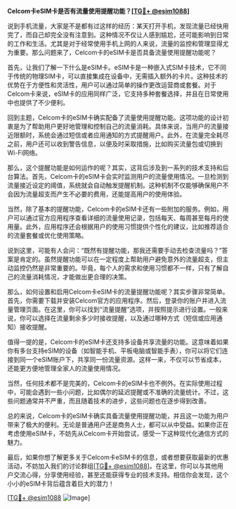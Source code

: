**Celcom卡eSIM卡是否有流量使用提醒功能？[[TG💪+ @esim1088](https://t.me/s/esim1088)]**

说到手机流量，大家是不是都有过这样的经历：某天打开手机，发现流量已经快用完了，而自己却完全没有注意到。这种情况不仅让人感到尴尬，还可能影响到日常的工作和生活。尤其是对于经常使用手机上网的人来说，流量的监控和管理显得尤为重要。那么问题来了，Celcom卡的eSIM卡是否具备流量使用提醒功能呢？

首先，让我们了解一下什么是eSIM卡。eSIM卡是一种嵌入式SIM卡技术，它不同于传统的物理SIM卡，可以直接集成在设备中，无需插入额外的卡片。这种技术的优势在于方便性和灵活性，用户可以通过简单的操作更改运营商或套餐。对于Celcom卡来说，eSIM卡的应用同样广泛，它支持多种套餐选择，并且在日常使用中也提供了不少便利。

回到主题，Celcom卡的eSIM卡确实配备了流量使用提醒功能。这项功能的设计初衷是为了帮助用户更好地管理和控制自己的流量消耗。具体来说，当用户的流量接近限额时，系统会通过短信或者应用通知的方式提醒用户。此外，在流量完全耗尽之前，用户还可以收到警告信息，以便及时采取措施，比如购买流量包或切换到Wi-Fi网络。

那么，这个提醒功能是如何运作的呢？其实，这背后涉及到一系列的技术支持和后台算法。首先，Celcom卡的eSIM卡会实时监测用户的流量使用情况。一旦检测到流量接近设定的阈值，系统就会自动触发提醒机制。这种机制不仅能够确保用户不会因为流量超支而产生不必要的费用，还能提高用户的使用体验。

当然，除了基本的提醒功能，Celcom卡的eSIM卡还有一些附加的服务。例如，用户可以通过官方应用程序查看详细的流量使用记录，包括每天、每周甚至每月的使用量。此外，应用程序还会根据用户的使用习惯提供个性化的建议，比如推荐适合的流量套餐或优化使用策略。

说到这里，可能有人会问：“既然有提醒功能，那我还需要手动去检查流量吗？”答案是肯定的。虽然提醒功能可以在一定程度上帮助用户避免意外的流量超支，但主动监控仍然是非常重要的。毕竟，每个人的需求和使用习惯都不一样，只有了解自己的流量消耗情况，才能做出更合理的决策。

那么，如何设置和启用Celcom卡eSIM卡的流量提醒功能呢？其实步骤非常简单。首先，你需要下载并安装Celcom官方的应用程序。然后，登录你的账户并进入流量管理页面。在这里，你可以找到“流量提醒”选项，并按照提示进行设置。一般来说，你可以选择在流量剩余多少时接收提醒，以及通过哪种方式（短信或应用通知）接收提醒。

值得一提的是，Celcom卡的eSIM卡还支持多设备共享流量的功能。这意味着如果你有多台支持eSIM的设备（如智能手机、平板电脑或智能手表），你可以将它们连接到同一个eSIM账户下，共享同一份流量资源。这样一来，不仅可以节省成本，还能更方便地管理全家人的流量使用情况。

当然，任何技术都不是完美的，Celcom卡的eSIM卡也不例外。在实际使用过程中，可能会遇到一些小问题，比如偶尔的延迟提醒或不准确的流量统计。不过，这些问题通常并不严重，而且随着技术的进步，这些问题也在逐步得到改善。

总的来说，Celcom卡的eSIM卡确实具备流量使用提醒功能，并且这一功能为用户带来了极大的便利。无论是普通用户还是商务人士，都可以从中受益。如果你正在考虑使用eSIM卡，不妨先从Celcom卡开始尝试，感受一下这种现代化通信方式的魅力。

最后，如果你想了解更多关于Celcom卡eSIM卡的信息，或者想要获取最新的优惠活动，不妨加入我们的讨论群组[[TG💪+ @esim1088](https://t.me/s/esim1088)]。在这里，你可以与其他用户交流心得，分享使用经验，甚至还能获得专业的技术支持。相信你会发现，这个小小的eSIM卡背后蕴含着巨大的潜力！

[[TG💪+ @esim1088](https://t.me/s/esim1088) ![Image](https://i.postimg.cc/4NQfJmqS/Snipaste-2025-05-13-00-14-12.png)]